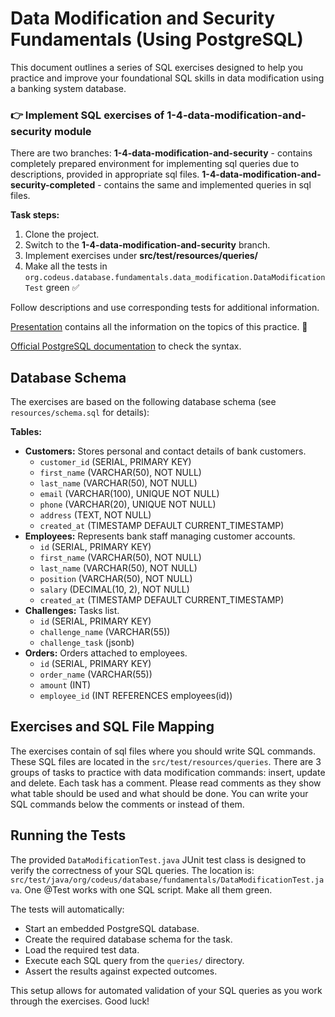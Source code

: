 # Data Modification and Security Fundamentals (Using PostgreSQL)

This document outlines a series of SQL exercises designed to help you practice 
and improve your foundational SQL skills in data modification using a banking system database.

### 👉 **Implement SQL exercises of 1-4-data-modification-and-security module**

There are two branches:
**1-4-data-modification-and-security** - contains completely prepared environment for implementing sql queries due to descriptions, provided in appropriate sql files.
**1-4-data-modification-and-security-completed** - contains the same and implemented queries in sql files.

**Task steps:**
1. Clone the project.
2. Switch to the **1-4-data-modification-and-security** branch.
3. Implement exercises under **src/test/resources/queries/**
4. Make all the tests in `org.codeus.database.fundamentals.data_modification.DataModificationTest` green ✅

Follow descriptions and use corresponding tests for additional information.

[Presentation](https://github.com/SergiiKravchuk/codeus-deliberate-practice/blob/1-4-data-modification-and-security/database/1-fundamentals/1-4-data-modification-and-security/data_modifications_security_fundamentals.pdf)  contains all the information on the topics of this practice. 📖

[Official PostgreSQL documentation](https://www.postgresql.org/docs/current/dml.html) to check the syntax.

## Database Schema

The exercises are based on the following database schema (see `resources/schema.sql` for details):

**Tables:**

* **Customers:** Stores personal and contact details of bank customers.
    * `customer_id` (SERIAL, PRIMARY KEY)
    * `first_name` (VARCHAR(50), NOT NULL)
    * `last_name` (VARCHAR(50), NOT NULL)
    * `email` (VARCHAR(100), UNIQUE NOT NULL)
    * `phone` (VARCHAR(20), UNIQUE NOT NULL)
    * `address` (TEXT, NOT NULL)
    * `created_at` (TIMESTAMP DEFAULT CURRENT_TIMESTAMP)
* **Employees:** Represents bank staff managing customer accounts.
    * `id` (SERIAL, PRIMARY KEY)
    * `first_name` (VARCHAR(50), NOT NULL)
    * `last_name` (VARCHAR(50), NOT NULL)
    * `position` (VARCHAR(50), NOT NULL)
    * `salary` (DECIMAL(10, 2), NOT NULL)
    * `created_at` (TIMESTAMP DEFAULT CURRENT_TIMESTAMP)
* **Challenges:** Tasks list.
    * `id` (SERIAL, PRIMARY KEY)
    * `challenge_name` (VARCHAR(55))
    * `challenge_task` (jsonb)
* **Orders:** Orders attached to employees.
    * `id` (SERIAL, PRIMARY KEY)
    * `order_name` (VARCHAR(55))
    * `amount` (INT)
    * `employee_id` (INT REFERENCES employees(id))

## Exercises and SQL File Mapping

The exercises contain of sql files where you should write SQL commands.
These SQL files are located in the `src/test/resources/queries`.
There are 3 groups of tasks to practice with data modification commands: insert, update and delete.
Each task has a comment. Please read comments as they show what table should be used and what should be done.
You can write your SQL commands below the comments or instead of them.

## Running the Tests

The provided `DataModificationTest.java` JUnit test class is designed to verify the correctness of your SQL queries.
The location is: `src/test/java/org/codeus/database/fundamentals/DataModificationTest.java`.
One @Test works with one SQL script. Make all them green.

The tests will automatically:

* Start an embedded PostgreSQL database.
* Create the required database schema for the task.
* Load the required test data.
* Execute each SQL query from the `queries/` directory.
* Assert the results against expected outcomes.

This setup allows for automated validation of your SQL queries as you work through the exercises. Good luck!